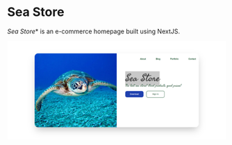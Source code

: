 # Sea Store

*Sea Store** is an e-commerce homepage built using NextJS.

![Project preview](src/public/images/preview.png)